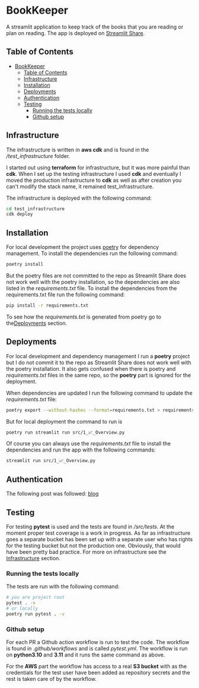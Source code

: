 # BookKeeper

A streamlit application to keep track of the books that you are reading or plan on reading. The app is deployed on [Streamlit Share](https://bookkeeper.streamlit.app/).

## Table of Contents

- [BookKeeper](#bookkeeper)
  - [Table of Contents](#table-of-contents)
  - [Infrastructure](#infrastructure)
  - [Installation](#installation)
  - [Deployments](#deployments)
  - [Authentication](#authentication)
  - [Testing](#testing)
    - [Running the tests locally](#running-the-tests-locally)
    - [Github setup](#github-setup)

## Infrastructure

The infrastructure is written in **aws cdk** and is found in the _/test_infrastructure_ folder.

I started out using **terraform** for infrastructure, but it was more painful than **cdk**. When I set up the testing infrastructure I used **cdk** and eventually I moved the production infrastructure to **cdk** as well as after creation you can't modify the stack name, it remained test_infrastructure.

The infrastructure is deployed with the following command:

```bash
cd test_infrastructure
cdk deploy
```

## Installation

For local development the project uses [poetry](https://python-poetry.org/) for dependency management. To install the dependencies run the following command:

```bash
poetry install
```

But the poetry files are not committed to the repo as Streamlit Share does not work well with the poetry installation, so the dependencies are also listed in the _requirements.txt_ file. To install the dependencies from the requirements.txt file run the following command:

```bash
pip install -r requirements.txt
```

To see how the _requirements.txt_ is generated from poetry go to the[Deployments](#deployments) section.

## Deployments

For local development and dependency management I run a **poetry** project but I do not commit it to the repo as Streamlit Share does not work well with the poetry installation. It also gets confused when there is poetry and _requirements.txt_ files in the same repo, so the **poetry** part is ignored for the deployment.

When dependencies are updated I run the following command to update the _requirements.txt_ file:

```bash
poetry export --without-hashes --format=requirements.txt > requirements.txt
```

But for local deployment the command to run is

```bash
poetry run streamlit run src/1_📈_Overview.py
```

Of course you can always use the _requirements.txt_ file to install the dependencies and run the app with the following commands:

```bash
streamlit run src/1_📈_Overview.py
```

## Authentication

The following post was followed: [blog](https://blog.streamlit.io/streamlit-authenticator-part-1-adding-an-authentication-component-to-your-app/)

## Testing

For testing **pytest** is used and the tests are found in _/src/tests_. At the moment proper test coverage is a work in progress.
As far as infrastructure goes a separate bucket has been set up with a separate user who has rights for the testing bucket but not the production one. Obviously, that would have been pretty bad practice. For more on infrastructure see the [Infrastructure](#infrastructure) section.

### Running the tests locally

The tests are run with the following command:

```bash
# you are project root
pytest . -v
# or locally
poetry run pytest . -v
```

### Github setup

For each PR a Github action workflow is run to test the code. The workflow is found in _.github/workflows_ and is called _pytest.yml_. The workflow is run on **python3.10** and **3.11** and it runs the same command as above.

For the **AWS** part the workflow has access to a real **S3 bucket** with as the credentials for the test user have been added as repository secrets and the rest is taken care of by the workflow.
